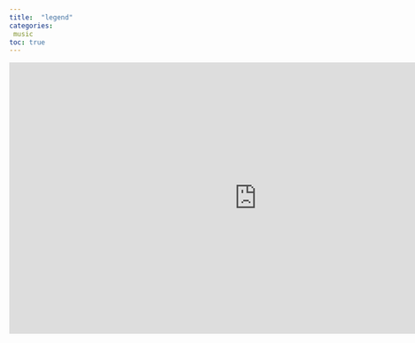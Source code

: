 ```yaml
---
title:  "legend"
categories:
 music
toc: true
---
```


<iframe width="891" height="490" src="https://www.youtube.com/embed/Edc2yVHRHiQ" frameborder="0" allow="accelerometer; autoplay; encrypted-media; gyroscope; picture-in-picture" allowfullscreen></iframe>
